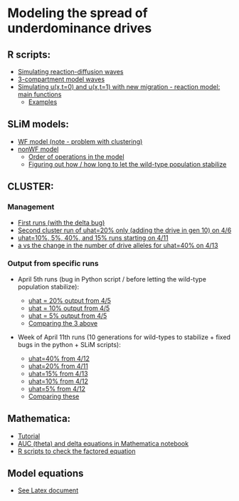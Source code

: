 # Modeling the spread of underdominance drives

## R scripts:
* [Simulating reaction-diffusion waves](scripts/numerical-reaction-diffusion-functions.R)
* [3-compartment model waves](scripts/compartment-model.R)
* [Simulating u(x,t=0) and u(x,t=1) with new migration - reaction model: main functions](scripts/functions-main-model.R)
  + [Examples](scripts/examples-main-model.R)

## SLiM models:
* [WF model (note - problem with clustering)](slim/WF-model.slim)
* [nonWF model](slim/nonWF-model.slim)
  + [Order of operations in the model](slim/slim_order_of_operations.md)
  + [Figuring out how / how long to let the wild-type population stabilize](slim/wt-stabilize/wild-type-stabilization.md)


## CLUSTER:

### Management 

* [First runs (with the delta bug)](cluster/slurm_management.md)
* [Second cluster run of uhat=20% only (adding the drive in gen 10) on 4/6](cluster/april6-cluster_runs_2.md)
* [uhat=10%, 5%, 40%, and 15% runs starting on 4/11](cluster/april11-cluster_runs.md)
* [a vs the change in the number of drive alleles for uhat=40% on 4/13]()

### Output from specific runs

* April 5th runs (bug in Python script / before letting the wild-type population stabilize):
  + [uhat = 20% output from 4/5](cluster/u_hat=0.2_run/april5-uhat20_redo_delta.md)
  + [uhat = 10% output from 4/5](cluster/u_hat=0.1_run/april5-uhat10_redo_delta.md)
  + [uhat = 5% output from 4/5](cluster/u_hat=0.05_run/april5-uhat5_redo_delta.md)
  + [Comparing the 3 above](cluster/u_hat_comparisons/april5-redo_delta_uhat_comparison.md)


* Week of April 11th runs (10 generations for wild-types to stabilize + fixed bugs in the python + SLiM scripts):
  + [uhat=40% from 4/12](cluster/u_hat=0.4_run/april12-uhat40_wt_gens_results.md)
  + [uhat=20% from 4/11](cluster/u_hat=0.2_run/april11-uhat20_wt_gens_results.md)
  + [uhat=15% from 4/13](cluster/u_hat=0.15_run/april13-uhat15_wt_gens_results.md)
  + [uhat=10% from 4/12](cluster/u_hat=0.1_run/april12-uhat10_wt_gens_results.md)
  + [uhat=5% from 4/12](cluster/u_hat=0.05_run/april12-uhat5_wt_gens_results.md)
  + [Comparing these](cluster/u_hat_comparisons/april12-uhat_comparison.md)
 
## Mathematica:

* [Tutorial](mathematica/mathematica_tutorial.md)
* [AUC (theta) and delta equations in Mathematica notebook](mathematica/AUC_only.nb)
* [R scripts to check the factored equation](scripts/auc-equations.R)

## Model equations

* [See Latex document](correct_model_equations.pdf)

